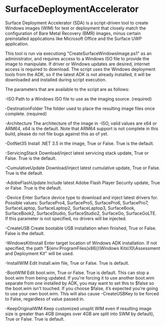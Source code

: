 # SurfaceDeploymentAccelerator
Surface Deployment Accelerator (SDA) is a script-driven tool to create Windows images (WIM) for test or deployment that closely match the configuration of Bare Metal Recovery (BMR) images, minus certain preinstalled applications like Microsoft Office and the Surface UWP application.

This tool is run via executiong "CreateSurfaceWindowsImage.ps1" as an administrator, and requires access to a Windows ISO file to provide the image to manipulate.  If driver or Windows updates are desired, internet access is required to download.  The script uses the Windows deployment tools from the ADK, so if the latest ADK is not already installed, it will be downloaded and installed during script execution.

The parameters that are available to the script are as follows:

-ISO                  Path to a Windows ISO file to use as the imaging source. (required)

-DestinationFolder    The folder used to place the resulting image files once complete. (required)

-Architecture         The architecture of the image in -ISO, valid values are x64 or ARM64, x64 is the default.  Note that ARM64 support is not complete in this build, please do not file bugs against this as of yet.

-DotNet35             Install .NET 3.5 in the image, True or False.  True is the default.

-ServicingStack       Download/inject latest servicing stack update, True or False.  True is the default.

-CumulativeUpdate     Download/inject latest cumulative update, True or False.  True is the default.

-AdobeFlashUpdate     Include latest Adobe Flash Player Security update, True or False.  True is the default.

-Device               Enter Surface device type to download and inject latest drivers for.  Possible values: SurfacePro4, SurfacePro5, SurfacePro6, SurfacePro7, SurfaceLaptop, SurfaceLaptop2, SurfaceLaptop3, SurfaceBook, SurfaceBook2, SurfaceStudio, SurfaceStudio2, SurfaceGo, SurfaceGoLTE.  If this parameter is not specified, no drivers will be injected.

-CreateUSB            Create bootable USB installation when finished, True or False.  False is the default.

-WindowsKitInstall    Enter target location of Windows ADK installation.  If not specified, the path "${env:ProgramFiles(x86)}\Windows Kits\10\Assessment and Deployment Kit" will be used.

-InstallWIM           Edit Install.wim file, True or False.  True is default.

-BootWIM              Edit boot.wim, True or False.  True is default.  This can stop a boot.wim from being updated. If you're forcing it to use another boot.wim separate from one installed by ADK, you may want to set this to $false so the boot.wim isn't touched. If you choose $false, it’s expected you're going to use your own boot.wim.  This will also cause -CreateUSBKey to be forced to False, regardless of value passed in.

-KeepOriginalWIM      Keep customized unsplit WIM even if resulting image size is greater than 4GB (images over 4GB are split into SWM by default), True or False.  True is default.
